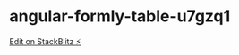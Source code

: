 # angular-formly-table-u7gzq1

[Edit on StackBlitz ⚡️](https://stackblitz.com/edit/angular-formly-table-u7gzq1)